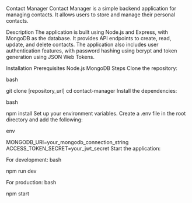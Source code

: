 Contact Manager
Contact Manager is a simple backend application for managing contacts. It allows users to store and manage their personal contacts.

Description
The application is built using Node.js and Express, with MongoDB as the database. It provides API endpoints to create, read, update, and delete contacts. The application also includes user authentication features, with password hashing using bcrypt and token generation using JSON Web Tokens.

Installation
Prerequisites
Node.js
MongoDB
Steps
Clone the repository:

bash

git clone [repository_url]
cd contact-manager
Install the dependencies:

bash

npm install
Set up your environment variables. Create a .env file in the root directory and add the following:

env

MONGODB_URI=your_mongodb_connection_string
ACCESS_TOKEN_SECRET=your_jwt_secret
Start the application:

For development:
bash

npm run dev

For production:
bash

npm start

